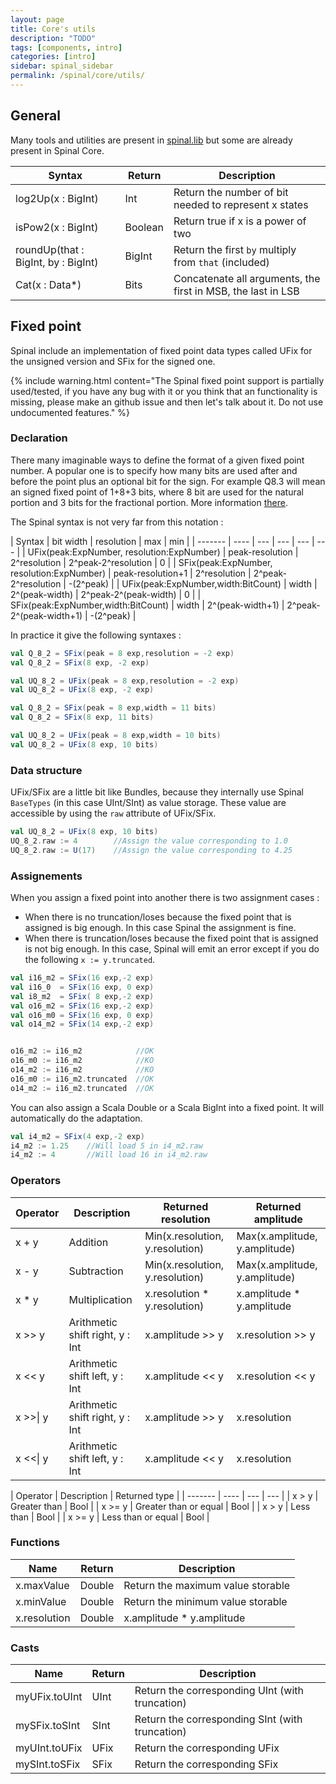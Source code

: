 ```yaml
---
layout: page
title: Core's utils
description: "TODO"
tags: [components, intro]
categories: [intro]
sidebar: spinal_sidebar
permalink: /spinal/core/utils/
---
```


## General
Many tools and utilities are present in [spinal.lib](/SpinalDoc/spinal/lib/utils/) but some are already present in Spinal Core.

| Syntax |  Return | Description|
| ------- | ---- | --- |
| log2Up(x : BigInt) | Int | Return the number of bit needed to represent x states |
| isPow2(x : BigInt) | Boolean | Return true if x is a power of two |
| roundUp(that : BigInt, by : BigInt) | BigInt | Return the first `by` multiply from `that` (included)  |
| Cat(x : Data*) | Bits | Concatenate all arguments, the first in MSB, the last in LSB |

## Fixed point
Spinal include an implementation of fixed point data types called UFix for the unsigned version and SFix for the signed one.

{% include warning.html content="The Spinal fixed point support is partially used/tested, if you have any bug with it or you think that an functionality is missing, please make an github issue and then let's talk about it. Do not use undocumented features." %}

### Declaration
There many imaginable ways to define the format of a given fixed point number. A popular one is to specify how many bits are used after and before the point plus an optional bit for the sign. For example Q8.3 will mean an signed fixed point of 1+8+3 bits, where 8 bit are used for the natural portion and 3 bits for the fractional portion. More information [there](https://en.wikipedia.org/wiki/Q_(number_format)).

The Spinal syntax is not very far from this notation :

| Syntax |  bit width | resolution | max | min |
| ------- | ---- | --- |  --- |  --- |  --- |
| UFix(peak:ExpNumber, resolution:ExpNumber) | peak-resolution | 2^resolution | 2^peak-2^resolution | 0 |
| SFix(peak:ExpNumber, resolution:ExpNumber) | peak-resolution+1 | 2^resolution | 2^peak-2^resolution | -(2^peak) |
| UFix(peak:ExpNumber,width:BitCount) | width | 2^(peak-width) | 2^peak-2^(peak-width) | 0 |
| SFix(peak:ExpNumber,width:BitCount) | width | 2^(peak-width+1) | 2^peak-2^(peak-width+1) | -(2^peak) |

In practice it give the following syntaxes :

```scala
val Q_8_2 = SFix(peak = 8 exp,resolution = -2 exp)
val Q_8_2 = SFix(8 exp, -2 exp)

val UQ_8_2 = UFix(peak = 8 exp,resolution = -2 exp)
val UQ_8_2 = UFix(8 exp, -2 exp)

val Q_8_2 = SFix(peak = 8 exp,width = 11 bits)
val Q_8_2 = SFix(8 exp, 11 bits)

val UQ_8_2 = UFix(peak = 8 exp,width = 10 bits)
val UQ_8_2 = UFix(8 exp, 10 bits)
```

### Data structure
UFix/SFix are a little bit like Bundles, because they internally use Spinal `BaseTypes` (in this case UInt/SInt) as value storage. These value are accessible by using the `raw` attribute of UFix/SFix.

```scala
val UQ_8_2 = UFix(8 exp, 10 bits)
UQ_8_2.raw := 4        //Assign the value corresponding to 1.0
UQ_8_2.raw := U(17)    //Assign the value corresponding to 4.25
```

### Assignements
When you assign a fixed point into another there is two assignment cases :

- When there is no truncation/loses because the fixed point that is assigned is big enough. In this case Spinal the assignment is fine.
- When there is truncation/loses because the fixed point that is assigned is not big enough. In this case, Spinal will emit an error except if you do the following `x := y.truncated`.

```scala
val i16_m2 = SFix(16 exp,-2 exp)
val i16_0  = SFix(16 exp, 0 exp)
val i8_m2  = SFix( 8 exp,-2 exp)
val o16_m2 = SFix(16 exp,-2 exp)
val o16_m0 = SFix(16 exp, 0 exp)
val o14_m2 = SFix(14 exp,-2 exp)


o16_m2 := i16_m2            //OK
o16_m0 := i16_m2            //KO
o14_m2 := i16_m2            //KO
o16_m0 := i16_m2.truncated  //OK
o14_m2 := i16_m2.truncated  //OK
```

You can also assign a Scala Double or a Scala BigInt into a fixed point. It will automatically do the adaptation.

```scala
val i4_m2 = SFix(4 exp,-2 exp)
i4_m2 := 1.25    //Will load 5 in i4_m2.raw
i4_m2 := 4       //Will load 16 in i4_m2.raw
```

### Operators

| Operator | Description | Returned resolution | Returned amplitude |
| ------- | ---- | --- | --- |
| x + y |  Addition |  Min(x.resolution, y.resolution) | Max(x.amplitude, y.amplitude) |
| x - y |  Subtraction  |   Min(x.resolution, y.resolution) | Max(x.amplitude, y.amplitude) |
| x * y |  Multiplication |  x.resolution * y.resolution) | x.amplitude * y.amplitude |
| x >> y |  Arithmetic shift right, y : Int | x.amplitude >> y | x.resolution >> y |
| x << y |  Arithmetic shift left, y : Int| x.amplitude << y | x.resolution << y |
| x >>\| y |  Arithmetic shift right, y : Int | x.amplitude >> y | x.resolution |
| x <<\| y |  Arithmetic shift left, y : Int | x.amplitude << y |  x.resolution |

| Operator | Description | Returned type |
| ------- | ---- | --- | --- |
| x > y |  Greater than  | Bool  |
| x >= y |  Greater than or equal | Bool  |
| x > y |  Less than  | Bool |
| x >= y |  Less than or equal | Bool  |

### Functions

| Name | Return | Description |
| ------- | ---- | --- |
| x.maxValue | Double | Return the maximum value storable |
| x.minValue | Double  | Return the minimum value storable |
| x.resolution |  Double | x.amplitude * y.amplitude |

### Casts

| Name | Return | Description |
| ------- | ---- | --- |
| myUFix.toUInt | UInt | Return the corresponding UInt (with truncation) |
| mySFix.toSInt | SInt | Return the corresponding SInt (with truncation) |
| myUInt.toUFix | UFix | Return the corresponding UFix  |
| mySInt.toSFix | SFix | Return the corresponding SFix |
